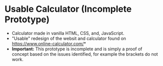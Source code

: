 # Usable Calculator (Incomplete Prototype)
* Calculator made in vanilla HTML, CSS, and, JavaScript. 
* "Usable" redesign of the websit and calculator found on https://www.online-calculator.com/* 
* **Important:** This prototype is incomplete and is simply a proof of concept based on the issues identified, for example the brackets do not work.
